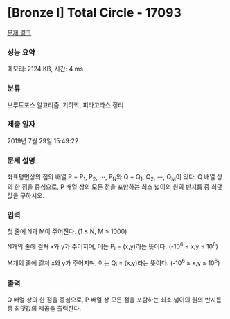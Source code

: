 # [Bronze I] Total Circle - 17093 

[문제 링크](https://www.acmicpc.net/problem/17093) 

### 성능 요약

메모리: 2124 KB, 시간: 4 ms

### 분류

브루트포스 알고리즘, 기하학, 피타고라스 정리

### 제출 일자

2019년 7월 29일 15:49:22

### 문제 설명

<p>좌표평면상의 점의 배열 P = P<sub>1</sub>, P<sub>2</sub>, ⋯, P<sub>N</sub>와 Q = Q<sub>1</sub>, Q<sub>2</sub>, ⋯, Q<sub>M</sub>이 있다. Q 배열 상의 한 점을 중심으로, P 배열 상의 모든 점을 포함하는 최소 넓이의 원의 반지름 중 최댓값을 구하시오.</p>

### 입력 

 <p>첫 줄에 N과 M이 주어진다. (1 ≤ N, M ≤ 1000)</p>

<p>N개의 줄에 걸쳐 x와 y가 주어지며, 이는 P<sub>i</sub> = (x,y)라는 뜻이다. (-10<sup>6</sup> ≤ x,y ≤ 10<sup>6</sup>)</p>

<p>M개의 줄에 걸쳐 x와 y가 주어지며, 이는 Q<sub>i</sub> = (x,y)라는 뜻이다. (-10<sup>6</sup> ≤ x,y ≤ 10<sup>6</sup>)</p>

### 출력 

 <p>Q 배열 상의 한 점을 중심으로, P 배열 상 모든 점을 포함하는 최소 넓이의 원의 반지름 중 최댓값의 제곱을 출력한다.</p>

